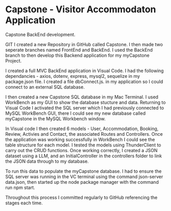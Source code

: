 # Capstone - Visitor Accommodaton Application
Capstone BackEnd development.

GIT
I created a new Repository in GitHub called Capstone.  I then made two seperate branches named FrontEnd and BackEnd.  I used the BackEnd branch to then develop this Backend application for my myCapstone Project.

I created a full MVC BackEnd application in Visual Code. I had the following dependancies - axios, dotenv, express, mysql2, sequelize in my package.json file.  I created a file dbConnect.js. in my application so I could connect to an external SQL database.  

I then created a new Capstone SQL database in my Mac Terminal. I used WorkBench as my GUI to show the database stucture and data. Returning to Visual Code I activated the SQL server which I had previously connected to MySQL WorkBench GUI, there I could see my new database called myCapstone in the MySQL Workbench window.

In Visual code I then created 6 models - User, Accommodation, Booking, Review, Activies and Contact, the associated Routes and Controllers. Once the application was working successfully in WorkBench I could see the table structure for each model. I tested the models using ThunderClient to carry out the CRUD functions.  Once working correctly, I created a JSON dataset using a LLM, and an InitialController in the controllers folder to link the JSON data through to my database. 

To run this data to populate the myCapstone database. I had to ensure the SQL server was running in the VC terminal using the command json-server data.json, then started up the node package manager with the command run npm start.

Throughout this process I committed regularly to GitHub referencing the stages each time.





